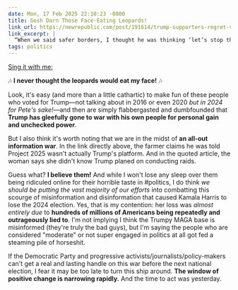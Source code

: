 ```yaml
---
date: Mon, 17 Feb 2025 22:10:23 -0800
title: Gosh Darn Those Face-Eating Leopards!
link_url: https://newrepublic.com/post/191614/trump-supporters-regret-vote
link_excerpt: |
  “When we said safer borders, I thought he was thinking ‘let’s stop the drugs from coming into the country,’” Trump voter Staci White said. “I didn’t know he was going to start raiding places. Now I’m like: ‘Dang, why didn’t I just pick Kamala?’”
tags: politics
---
```


[Sing it with me:](https://www.youtube.com/shorts/9LtSMVzCJ6Y)

🎶 **I never thought the leopards would eat my face!** 🎶

Look, it's easy (and more than a little cathartic) to make fun of these people who voted for Trump—not talking about in 2016 or even 2020 _but in 2024 for Pete's sake!_—and then are simply flabbergasted and dumbfounded that **Trump has gleefully gone to war with his own people for personal gain and unchecked power**.

But I also think it's worth noting that we are in the midst of **an all-out information war**. In the link directly above, the farmer claims he was told Project 2025 wasn't actually Trump's platform. And in the quoted article, the woman says she didn't know Trump planed on conducting raids.

Guess what? **I believe them!** And while I won't lose any sleep over them being ridiculed online for their horrible taste in #politics, I do think _we should be putting the vast majority of our efforts_ into combatting this scourge of misinformation and disinformation that caused Kamala Harris to lose the 2024 election. Yes, that is my contention: her loss was _almost entirely due_ to **hundreds of millions of Americans being repeatedly and outrageously lied to**. I'm not implying I think the Trumpy MAGA base is misinformed (they're truly the bad guys), but I'm saying the people who are considered "moderate" or not super engaged in politics at all got fed a steaming pile of horseshit.

If the Democratic Party and progressive activists/journalists/policy-makers can't get a real and lasting handle on this war before the next national election, I fear it may be too late to turn this ship around. **The window of positive change is narrowing rapidly.** And the time to act was yesterday.
